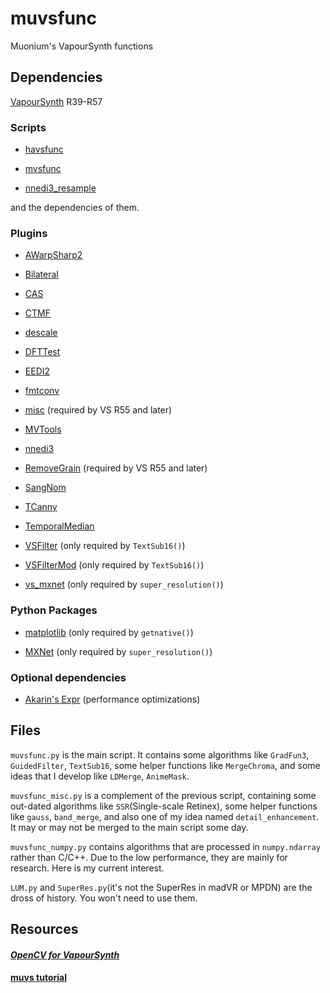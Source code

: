 # muvsfunc
Muonium's VapourSynth functions

## Dependencies
[VapourSynth](https://github.com/vapoursynth/vapoursynth) R39-R57

### Scripts
- [havsfunc](https://github.com/HomeOfVapourSynthEvolution/havsfunc/blob/master/havsfunc.py)

- [mvsfunc](https://github.com/AmusementClub/mvsfunc/blob/mod/mvsfunc.py)

- [nnedi3_resample](https://github.com/AmusementClub/nnedi3_resample)

and the dependencies of them.

### Plugins
- [AWarpSharp2](https://github.com/dubhater/vapoursynth-awarpsharp2)

- [Bilateral](https://github.com/HomeOfVapourSynthEvolution/VapourSynth-Bilateral)

- [CAS](https://github.com/HomeOfVapourSynthEvolution/VapourSynth-CAS)

- [CTMF](https://github.com/HomeOfVapourSynthEvolution/VapourSynth-CTMF)

- [descale](https://github.com/Irrational-Encoding-Wizardry/descale)

- [DFTTest](https://github.com/HomeOfVapourSynthEvolution/VapourSynth-DFTTest)

- [EEDI2](https://github.com/HomeOfVapourSynthEvolution/VapourSynth-EEDI2)

- [fmtconv](https://github.com/EleonoreMizo/fmtconv)

- [misc](https://github.com/vapoursynth/vs-miscfilters-obsolete) (required by VS R55 and later)

- [MVTools](https://github.com/dubhater/vapoursynth-mvtools)

- [nnedi3](https://github.com/dubhater/vapoursynth-nnedi3)

- [RemoveGrain](https://github.com/vapoursynth/vs-removegrain) (required by VS R55 and later)

- [SangNom](https://bitbucket.org/James1201/vapoursynth-sangnom)

- [TCanny](https://github.com/HomeOfVapourSynthEvolution/VapourSynth-TCanny)

- [TemporalMedian](https://github.com/dubhater/vapoursynth-temporalmedian)

- [VSFilter](https://github.com/HomeOfVapourSynthEvolution/VSFilter) (only required by `TextSub16()`)

- [VSFilterMod](https://github.com/sorayuki/VSFilterMod) (only required by `TextSub16()`)

- [vs_mxnet](https://github.com/kice/vs_mxnet) (only required by `super_resolution()`)

### Python Packages
- [matplotlib](https://github.com/matplotlib/matplotlib) (only required by `getnative()`)

- [MXNet](https://github.com/apache/incubator-mxnet) (only required by `super_resolution()`)

### Optional dependencies
- [Akarin's Expr](https://github.com/AkarinVS/vapoursynth-plugin) (performance optimizations)


## Files
`muvsfunc.py` is the main script. It contains some algorithms like `GradFun3`, `GuidedFilter`, `TextSub16`, some helper functions like `MergeChroma`, and some ideas that I develop like `LDMerge`, `AnimeMask`.

`muvsfunc_misc.py` is a complement of the previous script, containing some out-dated algorithms like `SSR`(Single-scale Retinex), some helper functions like `gauss`, `band_merge`, and also one of my idea named `detail_enhancement`. It may or may not be merged to the main script some day.

`muvsfunc_numpy.py` contains algorithms that are processed in `numpy.ndarray` rather than C/C++. Due to the low performance, they are mainly for research. Here is my current interest.

`LUM.py` and `SuperRes.py`(it's not the SuperRes in madVR or MPDN) are the dross of history. You won't need to use them.

## Resources

#### **_[OpenCV for VapourSynth](https://github.com/WolframRhodium/muvsfunc/wiki/OpenCV-Python-for-VapourSynth)_**

#### [muvs tutorial](https://github.com/WolframRhodium/muvsfunc/wiki/muvs-tutorial)
